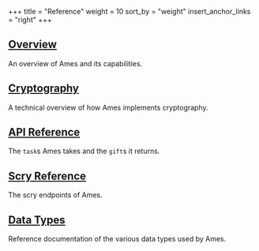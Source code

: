 +++
title = "Reference"
weight = 10
sort_by = "weight"
insert_anchor_links = "right"
+++

## [Overview](/reference/arvo/ames/ames)

An overview of Ames and its capabilities.

## [Cryptography](/reference/arvo/ames/cryptography)

A technical overview of how Ames implements cryptography.

## [API Reference](/reference/arvo/ames/tasks)

The `task`s Ames takes and the `gift`s it returns.

## [Scry Reference](/reference/arvo/ames/scry)

The scry endpoints of Ames.

## [Data Types](/reference/arvo/ames/data-types)

Reference documentation of the various data types used by Ames.

